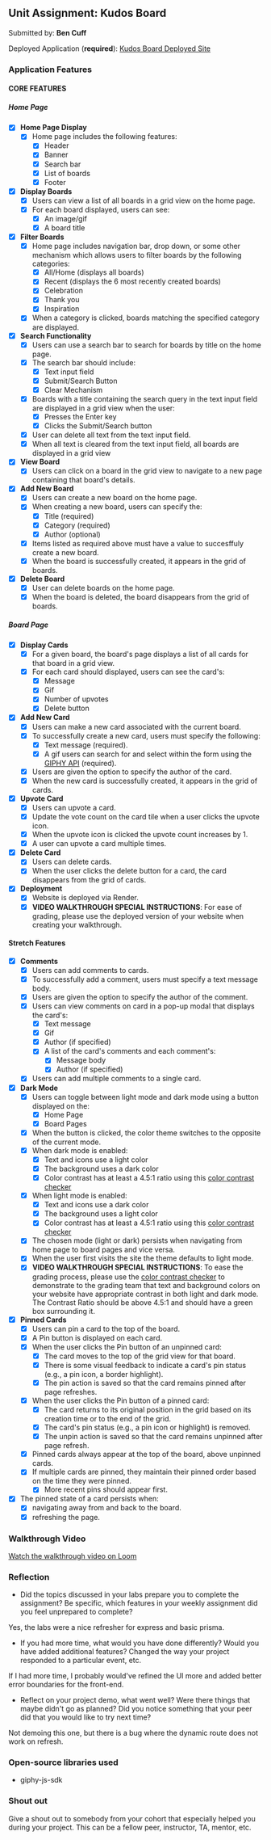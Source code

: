 ## Unit Assignment: Kudos Board

Submitted by: **Ben Cuff**

Deployed Application (**required**): [Kudos Board Deployed Site](https://kudos-board-q7sq.onrender.com/)

### Application Features

#### CORE FEATURES

##### Home Page

-   [x] **Home Page Display**
    -   [x] Home page includes the following features:
        -   [x] Header
        -   [x] Banner
        -   [x] Search bar
        -   [x] List of boards
        -   [x] Footer
-   [x] **Display Boards**
    -   [x] Users can view a list of all boards in a grid view on the home page.
    -   [x] For each board displayed, users can see:
        -   [x] An image/gif
        -   [x] A board title
-   [x] **Filter Boards**
    -   [x] Home page includes navigation bar, drop down, or some other mechanism which allows users to filter boards by the following categories:
        -   [x] All/Home (displays all boards)
        -   [x] Recent (displays the 6 most recently created boards)
        -   [x] Celebration
        -   [x] Thank you
        -   [x] Inspiration
    -   [x] When a category is clicked, boards matching the specified category are displayed.
-   [x] **Search Functionality**
    -   [x] Users can use a search bar to search for boards by title on the home page.
    -   [x] The search bar should include:
        -   [x] Text input field
        -   [x] Submit/Search Button
        -   [x] Clear Mechanism
    -   [x] Boards with a title containing the search query in the text input field are displayed in a grid view when the user:
        -   [x] Presses the Enter key
        -   [x] Clicks the Submit/Search button
    -   [x] User can delete all text from the text input field.
    -   [x] When all text is cleared from the text input field, all boards are displayed in a grid view
-   [x] **View Board**
    -   [x] Users can click on a board in the grid view to navigate to a new page containing that board's details.
-   [x] **Add New Board**
    -   [x] Users can create a new board on the home page.
    -   [x] When creating a new board, users can specify the:
        -   [x] Title (required)
        -   [x] Category (required)
        -   [x] Author (optional)
    -   [x] Items listed as required above must have a value to succesffuly create a new board.
    -   [x] When the board is successfully created, it appears in the grid of boards.
-   [x] **Delete Board**
    -   [x] User can delete boards on the home page.
    -   [x] When the board is deleted, the board disappears from the grid of boards.

##### Board Page

-   [x] **Display Cards**
    -   [x] For a given board, the board's page displays a list of all cards for that board in a grid view.
    -   [x] For each card should displayed, users can see the card's:
        -   [x] Message
        -   [x] Gif
        -   [x] Number of upvotes
        -   [x] Delete button
-   [x] **Add New Card**
    -   [x] Users can make a new card associated with the current board.
    -   [x] To successfully create a new card, users must specify the following:
        -   [x] Text message (required).
        -   [x] A gif users can search for and select within the form using the [GIPHY API](https://developers.giphy.com/docs/api/) (required).
    -   [x] Users are given the option to specify the author of the card.
    -   [x] When the new card is successfully created, it appears in the grid of cards.
-   [x] **Upvote Card**
    -   [x] Users can upvote a card.
    -   [x] Update the vote count on the card tile when a user clicks the upvote icon.
    -   [x] When the upvote icon is clicked the upvote count increases by 1.
    -   [x] A user can upvote a card multiple times.
-   [x] **Delete Card**
    -   [x] Users can delete cards.
    -   [x] When the user clicks the delete button for a card, the card disappears from the grid of cards.
-   [x] **Deployment**
    -   [x] Website is deployed via Render.
    -   [x] **VIDEO WALKTHROUGH SPECIAL INSTRUCTIONS**: For ease of grading, please use the deployed version of your website when creating your walkthrough.

#### Stretch Features

-   [x] **Comments**
    -   [x] Users can add comments to cards.
    -   [x] To successfully add a comment, users must specify a text message body.
    -   [x] Users are given the option to specify the author of the comment.
    -   [x] Users can view comments on card in a pop-up modal that displays the card's:
        -   [x] Text message
        -   [x] Gif
        -   [x] Author (if specified)
        -   [x] A list of the card's comments and each comment's:
            -   [x] Message body
            -   [x] Author (if specified)
    -   [x] Users can add multiple comments to a single card.
-   [x] **Dark Mode**
    -   [x] Users can toggle between light mode and dark mode using a button displayed on the:
        -   [x] Home Page
        -   [x] Board Pages
    -   [x] When the button is clicked, the color theme switches to the opposite of the current mode.
    -   [x] When dark mode is enabled:
        -   [x] Text and icons use a light color
        -   [x] The background uses a dark color
        -   [x] Color contrast has at least a 4.5:1 ratio using this [color contrast checker](https://webaim.org/resources/contrastchecker/)
    -   [x] When light mode is enabled:
        -   [x] Text and icons use a dark color
        -   [x] The background uses a light color
        -   [x] Color contrast has at least a 4.5:1 ratio using this [color contrast checker](https://webaim.org/resources/contrastchecker/)
    -   [x] The chosen mode (light or dark) persists when navigating from home page to board pages and vice versa.
    -   [x] When the user first visits the site the theme defaults to light mode.
    -   [x] **VIDEO WALKTHROUGH SPECIAL INSTRUCTIONS**: To ease the grading process, please use the [color contrast checker](https://webaim.org/resources/contrastchecker/) to demonstrate to the grading team that text and background colors on your website have appropriate contrast in both light and dark mode. The Contrast Ratio should be above 4.5:1 and should have a green box surrounding it.
-   [x] **Pinned Cards**
    -   [x] Users can pin a card to the top of the board.
    -   [x] A Pin button is displayed on each card.
    -   [x] When the user clicks the Pin button of an unpinned card:
        -   [x] The card moves to the top of the grid view for that board.
        -   [x] There is some visual feedback to indicate a card's pin status (e.g., a pin icon, a border highlight).
        -   [x] The pin action is saved so that the card remains pinned after page refreshes.
    -   [x] When the user clicks the Pin button of a pinned card:
        -   [x] The card returns to its original position in the grid based on its creation time or to the end of the grid.
        -   [x] The card's pin status (e.g., a pin icon or highlight) is removed.
        -   [x] The unpin action is saved so that the card remains unpinned after page refresh.
    -   [x] Pinned cards always appear at the top of the board, above unpinned cards.
    -   [x] If multiple cards are pinned, they maintain their pinned order based on the time they were pinned.
        -   [x] More recent pins should appear first.
-   [x] The pinned state of a card persists when:
    -   [x] navigating away from and back to the board.
    -   [x] refreshing the page.

### Walkthrough Video

[Watch the walkthrough video on Loom](https://www.loom.com/share/f7d0f6be387f40ecb155f3c2dea50758)

### Reflection

-   Did the topics discussed in your labs prepare you to complete the assignment? Be specific, which features in your weekly assignment did you feel unprepared to complete?

Yes, the labs were a nice refresher for express and basic prisma.

-   If you had more time, what would you have done differently? Would you have added additional features? Changed the way your project responded to a particular event, etc.

If I had more time, I probably would've refined the UI more and added better error boundaries for the front-end.

-   Reflect on your project demo, what went well? Were there things that maybe didn't go as planned? Did you notice something that your peer did that you would like to try next time?

Not demoing this one, but there is a bug where the dynamic route does not work on refresh.

### Open-source libraries used

-   giphy-js-sdk

### Shout out

Give a shout out to somebody from your cohort that especially helped you during your project. This can be a fellow peer, instructor, TA, mentor, etc.
